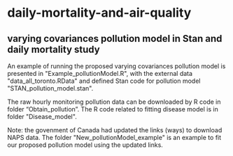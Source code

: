# daily-mortality-and-air-quality
## varying covariances pollution model in Stan and daily mortality study

An example of running the proposed varying covariances pollution model is presented in "Example_pollutionModel.R", with the external data "data_all_toronto.RData"  and defined Stan code for pollution model "STAN_pollution_model.stan".

The raw hourly monitoring pollution data can be downloaded by R code in folder “Obtain_pollution”.
The R code related to fitting disease model is in folder "Disease_model".

Note: the govenment of Canada had updated the links (ways) to download NAPS data. The folder "New_pollutionModel_example" is an example to fit our proposed pollution model using the updated links.


